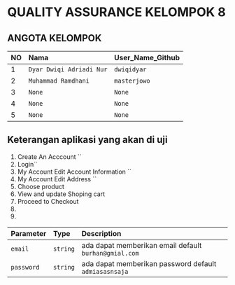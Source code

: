 # QUALITY ASSURANCE KELOMPOK 8

## ANGOTA KELOMPOK

| NO  | Nama                     | User_Name_Github |
| :-- | :----------------------- | :--------------- |
| 1   | `Dyar Dwiqi Adriadi Nur` | `dwiqidyar`      |
| 2   | `Muhammad Ramdhani`      | `masterjowo`     |
| 3   | `None`                   | `None`           |
| 4   | `None`                   | `None`           |
| 5   | `None`                   | `None`           |

## Keterangan aplikasi yang akan di uji

1. Create An Acccount ``
2. Login``
3. My Account Edit Account Information ``
4. My Account Edit Address ``
5. Choose product
6. View and update Shoping cart
7. Proceed to Checkout
8.
9.

| Parameter  | Type     | Description                                           |
| :--------- | :------- | :---------------------------------------------------- |
| `email`    | `string` | ada dapat memberikan email default `burhan@gmial.com` |
| `password` | `string` | ada dapat memberikan password default `admiasasnsaja` |
